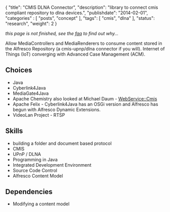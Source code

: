 {
    "title": "CMIS DLNA Connector",
    "description": "library to connect cmis compliant repository to dlna devices.",
    "publishdate": "2014-02-01",
    "categories" : [
    	 "posts", "concept"
    ],
    "tags": [ "cmis", "dlna" ],
    "status": "research",
    "weight": 2
}

_this page is not finished, see the [faq](/about) to find out why..._ 

Allow MediaControllers and MediaRenderers to consume content stored in the Alfresco Repository (a cmis-upnp/dlna connector if you will).  Internet of Things (IoT) converging with Advanced Case Management (ACM).

## Choices

* Java  
* Cyberlink4Java  
* MediaGate4Java  
* Apache Chemistry  also looked at Michael Daum - [WebService::Cmis](https://github.com/MichaelDaum/cmis-perl)  
* Apache Felix - Cyberlink4Java has an OSGi version and Alfresco has begun with Alfresco Dynamic Extensions.
* VideoLan Project - RTSP 

## Skills

* building a folder and document based protocol  
* CMIS  
* UPnP / DLNA  
* Programming in Java  
* Integrated Development Environment  
* Source Code Control  
* Alfresco Content Model  


## Dependencies

* Modifying a content model  